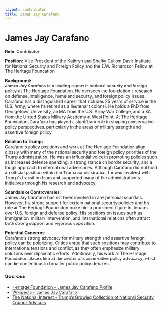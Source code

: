 ```yaml
---
layout: contributor
title: James Jay Carafano
---
```


# James Jay Carafano

**Role:** Contributor

**Position:** Vice President of the Kathryn and Shelby Cullom Davis Institute for National Security and Foreign Policy and the E.W. Richardson Fellow at The Heritage Foundation

**Background:**  
James Jay Carafano is a leading expert in national security and foreign policy at The Heritage Foundation. He oversees the foundation's research on defense, intelligence, homeland security, and foreign policy issues. Carafano has a distinguished career that includes 25 years of service in the U.S. Army, where he retired as a lieutenant colonel. He holds a PhD from Georgetown University, an MA from the U.S. Army War College, and a BA from the United States Military Academy at West Point. At The Heritage Foundation, Carafano has played a significant role in shaping conservative policy perspectives, particularly in the areas of military strength and assertive foreign policy.

**Relation to Trump:**  
Carafano's policy positions and work at The Heritage Foundation align closely with many of the national security and foreign policy priorities of the Trump administration. He was an influential voice in promoting policies such as increased defense spending, a strong stance on border security, and a tough approach to international adversaries. Although Carafano did not hold an official position within the Trump administration, he was involved with Trump’s transition team and supported many of the administration's initiatives through his research and advocacy.

**Scandals or Controversies:**  
James Jay Carafano has not been involved in any personal scandals. However, his strong support for certain national security policies and his role at The Heritage Foundation make him a prominent figure in debates over U.S. foreign and defense policy. His positions on issues such as immigration, military intervention, and international relations often attract both strong support and vigorous opposition.

**Potential Concerns:**  
Carafano’s strong advocacy for military strength and assertive foreign policy can be polarizing. Critics argue that such positions may contribute to international tensions and conflict, as they often emphasize military solutions over diplomatic efforts. Additionally, his work at The Heritage Foundation places him at the center of conservative policy advocacy, which can be contentious in broader public policy debates.

### Sources
- [Heritage Foundation - James Jay Carafano Profile](https://www.heritage.org)
- [Wikipedia - James Jay Carafano](https://en.wikipedia.org/wiki/James_Jay_Carafano)
- [The National Interest - Trump’s Growing Collection of National Security Council Advisors](https://nationalinterest.org)
